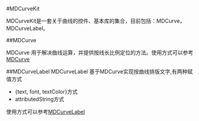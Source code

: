 #MDCurveKit

MDCurveKit是一套关于曲线的控件、基本库的集合，目前包括：MDCurve，MDCurveLabel。

##MDCurve

MDCurve 用于解决曲线运算，并提供按线长比例定位的方法。使用方式可以参考[MDCurve](https://github.com/yangchenlarkin/MDCurveKit/blob/master/README/MDCurve.md)

##MDCurveLabel
MDCurveLabel 基于MDCurve实现按曲线排版文字,有两种赋值方式

- {text, font, textColor}方式
- attributedString方式

使用方式可以参考[MDCurveLabel](https://github.com/yangchenlarkin/MDCurveKit/blob/master/README/MDCurveLabel.md)